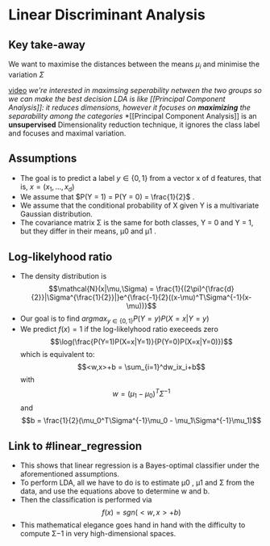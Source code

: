 # Linear Discriminant Analysis
## Key take-away
We want to maximise the distances between the means $\mu_i$ and minimise the variation $\Sigma$ 

[video](https://youtu.be/azXCzI57Yfc)
*we're interested in maximsing seperability netween the two groups so we can make the best decision*
*LDA is like [[Principal Component Analysis]]: it reduces dimensions, however it focuses on **maximizing** the separability among the categories*
*[[Principal Component Analysis]] is an **unsupervised** Dimensionality reduction technique, it ignores the class label and focuses and maximal variation.

## Assumptions
- The goal is to predict a label $y ∈ \{0, 1\}$ from a vector x of d features, that is, $x = (x_1, . . . , x_d )$
- We assume that $P(Y = 1) = P(Y = 0) = \frac{1}{2}$ . 
- We assume that the conditional probability of X given Y is a multivariate Gaussian distribution. 
- The covariance matrix Σ is the same for both classes, Y = 0 and Y = 1, but they differ in their means, µ0 and µ1 .

## Log-likelyhood ratio
- The density distribution is
$$\mathcal{N}(x|\mu,\Sigma) = \frac{1}{(2\pi)^{\frac{d}{2}}|\Sigma^{\frac{1}{2}}|}e^{\frac{-1}{2}((x-\mu)^T\Sigma^{-1}(x-\mu))}$$
- Our goal is to find $argmax_{y \in \{0,1\}} P(Y=y)P(X=x|Y=y)$ 
- We predict $f(x)=1$ if the log-likelyhood ratio execeeds zero $$\log(\frac{P(Y=1)P(X=x|Y=1)}{P(Y=0)P(X=x|Y=0)})$$
which is equivalent to:
$$<w,x>+b = \sum_{i=1}^dw_ix_i+b$$
with $$w = (\mu_1- \mu_0)^T\Sigma^{-1}$$
and $$b = \frac{1}{2}(\mu_0^T\Sigma^{-1}\mu_0 - \mu_1\Sigma^{-1}\mu_1)$$
## Link to #linear_regression
- This shows that linear regression is a Bayes-optimal classifier under the aforementioned assumptions. 
- To perform LDA, all we have to do is to estimate µ0 , µ1 and Σ from the data, and use the equations above to determine w and b. 
- Then the classification is performed via $$f(x) = sgn(<w,x> + b)$$
- This mathematical elegance goes hand in hand with the difficulty to compute Σ−1 in very high-dimensional spaces.
